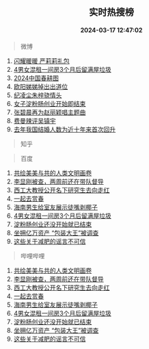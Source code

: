 <div align="center"><h2>实时热搜榜</h2><h4>2024-03-17 12:47:02</h4></div>

> 微博  

1. [闪耀暖暖 严莉莉礼包](https://s.weibo.com/weibo?q=%E9%97%AA%E8%80%80%E6%9A%96%E6%9A%96%20%E4%B8%A5%E8%8E%89%E8%8E%89%E7%A4%BC%E5%8C%85&t=31&band_rank=1&Refer=top)<br />
2. [4男女混租一间房3个月后留满屋垃圾](https://s.weibo.com/weibo?q=%234%E7%94%B7%E5%A5%B3%E6%B7%B7%E7%A7%9F%E4%B8%80%E9%97%B4%E6%88%BF3%E4%B8%AA%E6%9C%88%E5%90%8E%E7%95%99%E6%BB%A1%E5%B1%8B%E5%9E%83%E5%9C%BE%23&t=31&band_rank=2&Refer=top)<br />
3. [2024中国春耕图](https://s.weibo.com/weibo?q=%232024%E4%B8%AD%E5%9B%BD%E6%98%A5%E8%80%95%E5%9B%BE%23&t=31&band_rank=3&Refer=top)<br />
4. [欧阳娣娣掉出出道位](https://s.weibo.com/weibo?q=%23%E6%AC%A7%E9%98%B3%E5%A8%A3%E5%A8%A3%E6%8E%89%E5%87%BA%E5%87%BA%E9%81%93%E4%BD%8D%23&t=31&band_rank=4&Refer=top)<br />
5. [纪凌尘朱梓骁情头](https://s.weibo.com/weibo?q=%23%E7%BA%AA%E5%87%8C%E5%B0%98%E6%9C%B1%E6%A2%93%E9%AA%81%E6%83%85%E5%A4%B4%23&t=31&band_rank=5&Refer=top)<br />
6. [女子淀粉肠创业开始即结束](https://s.weibo.com/weibo?q=%23%E5%A5%B3%E5%AD%90%E6%B7%80%E7%B2%89%E8%82%A0%E5%88%9B%E4%B8%9A%E5%BC%80%E5%A7%8B%E5%8D%B3%E7%BB%93%E6%9D%9F%23&t=31&band_rank=6&Refer=top)<br />
7. [张碧晨再为赵丽颖唱主题曲](https://s.weibo.com/weibo?q=%23%E5%BC%A0%E7%A2%A7%E6%99%A8%E5%86%8D%E4%B8%BA%E8%B5%B5%E4%B8%BD%E9%A2%96%E5%94%B1%E4%B8%BB%E9%A2%98%E6%9B%B2%23&t=31&band_rank=7&Refer=top)<br />
8. [费曼辣评吴镇宇](https://s.weibo.com/weibo?q=%23%E8%B4%B9%E6%9B%BC%E8%BE%A3%E8%AF%84%E5%90%B4%E9%95%87%E5%AE%87%23&t=31&band_rank=8&Refer=top)<br />
9. [去年我国结婚人数为近十年来首次回升](https://s.weibo.com/weibo?q=%23%E5%8E%BB%E5%B9%B4%E6%88%91%E5%9B%BD%E7%BB%93%E5%A9%9A%E4%BA%BA%E6%95%B0%E4%B8%BA%E8%BF%91%E5%8D%81%E5%B9%B4%E6%9D%A5%E9%A6%96%E6%AC%A1%E5%9B%9E%E5%8D%87%23&t=31&band_rank=9&Refer=top)<br />

> 知乎  


> 百度  

1. [共绘美美与共的人类文明画卷](https://www.baidu.com/s?wd=%E5%85%B1%E7%BB%98%E7%BE%8E%E7%BE%8E%E4%B8%8E%E5%85%B1%E7%9A%84%E4%BA%BA%E7%B1%BB%E6%96%87%E6%98%8E%E7%94%BB%E5%8D%B7&sa=fyb_news&rsv_dl=fyb_news)<br />
2. [李显刚被查，两周前还在带队督导](https://www.baidu.com/s?wd=%E6%9D%8E%E6%98%BE%E5%88%9A%E8%A2%AB%E6%9F%A5%EF%BC%8C%E4%B8%A4%E5%91%A8%E5%89%8D%E8%BF%98%E5%9C%A8%E5%B8%A6%E9%98%9F%E7%9D%A3%E5%AF%BC&sa=fyb_news&rsv_dl=fyb_news)<br />
3. [西工大教授公开名下研究生去向走红](https://www.baidu.com/s?wd=%E8%A5%BF%E5%B7%A5%E5%A4%A7%E6%95%99%E6%8E%88%E5%85%AC%E5%BC%80%E5%90%8D%E4%B8%8B%E7%A0%94%E7%A9%B6%E7%94%9F%E5%8E%BB%E5%90%91%E8%B5%B0%E7%BA%A2&sa=fyb_news&rsv_dl=fyb_news)<br />
4. [一起去赏春](https://www.baidu.com/s?wd=%E4%B8%80%E8%B5%B7%E5%8E%BB%E8%B5%8F%E6%98%A5&sa=fyb_news&rsv_dl=fyb_news)<br />
5. [海南男生给室友展示徒嘴剥椰子](https://www.baidu.com/s?wd=%E6%B5%B7%E5%8D%97%E7%94%B7%E7%94%9F%E7%BB%99%E5%AE%A4%E5%8F%8B%E5%B1%95%E7%A4%BA%E5%BE%92%E5%98%B4%E5%89%A5%E6%A4%B0%E5%AD%90&sa=fyb_news&rsv_dl=fyb_news)<br />
6. [4男女混租一间房3个月后留满屋垃圾](https://www.baidu.com/s?wd=4%E7%94%B7%E5%A5%B3%E6%B7%B7%E7%A7%9F%E4%B8%80%E9%97%B4%E6%88%BF3%E4%B8%AA%E6%9C%88%E5%90%8E%E7%95%99%E6%BB%A1%E5%B1%8B%E5%9E%83%E5%9C%BE&sa=fyb_news&rsv_dl=fyb_news)<br />
7. [淀粉肠创业还没开始就已结束](https://www.baidu.com/s?wd=%E6%B7%80%E7%B2%89%E8%82%A0%E5%88%9B%E4%B8%9A%E8%BF%98%E6%B2%A1%E5%BC%80%E5%A7%8B%E5%B0%B1%E5%B7%B2%E7%BB%93%E6%9D%9F&sa=fyb_news&rsv_dl=fyb_news)<br />
8. [坐拥亿万资产 “包装大王”被调查](https://www.baidu.com/s?wd=%E5%9D%90%E6%8B%A5%E4%BA%BF%E4%B8%87%E8%B5%84%E4%BA%A7+%E2%80%9C%E5%8C%85%E8%A3%85%E5%A4%A7%E7%8E%8B%E2%80%9D%E8%A2%AB%E8%B0%83%E6%9F%A5&sa=fyb_news&rsv_dl=fyb_news)<br />
9. [这些关于减肥的谣言不可信](https://www.baidu.com/s?wd=%E8%BF%99%E4%BA%9B%E5%85%B3%E4%BA%8E%E5%87%8F%E8%82%A5%E7%9A%84%E8%B0%A3%E8%A8%80%E4%B8%8D%E5%8F%AF%E4%BF%A1&sa=fyb_news&rsv_dl=fyb_news)<br />

> 哔哩哔哩  

1. [共绘美美与共的人类文明画卷](https://www.baidu.com/s?wd=%E5%85%B1%E7%BB%98%E7%BE%8E%E7%BE%8E%E4%B8%8E%E5%85%B1%E7%9A%84%E4%BA%BA%E7%B1%BB%E6%96%87%E6%98%8E%E7%94%BB%E5%8D%B7&sa=fyb_news&rsv_dl=fyb_news)<br />
2. [李显刚被查，两周前还在带队督导](https://www.baidu.com/s?wd=%E6%9D%8E%E6%98%BE%E5%88%9A%E8%A2%AB%E6%9F%A5%EF%BC%8C%E4%B8%A4%E5%91%A8%E5%89%8D%E8%BF%98%E5%9C%A8%E5%B8%A6%E9%98%9F%E7%9D%A3%E5%AF%BC&sa=fyb_news&rsv_dl=fyb_news)<br />
3. [西工大教授公开名下研究生去向走红](https://www.baidu.com/s?wd=%E8%A5%BF%E5%B7%A5%E5%A4%A7%E6%95%99%E6%8E%88%E5%85%AC%E5%BC%80%E5%90%8D%E4%B8%8B%E7%A0%94%E7%A9%B6%E7%94%9F%E5%8E%BB%E5%90%91%E8%B5%B0%E7%BA%A2&sa=fyb_news&rsv_dl=fyb_news)<br />
4. [一起去赏春](https://www.baidu.com/s?wd=%E4%B8%80%E8%B5%B7%E5%8E%BB%E8%B5%8F%E6%98%A5&sa=fyb_news&rsv_dl=fyb_news)<br />
5. [海南男生给室友展示徒嘴剥椰子](https://www.baidu.com/s?wd=%E6%B5%B7%E5%8D%97%E7%94%B7%E7%94%9F%E7%BB%99%E5%AE%A4%E5%8F%8B%E5%B1%95%E7%A4%BA%E5%BE%92%E5%98%B4%E5%89%A5%E6%A4%B0%E5%AD%90&sa=fyb_news&rsv_dl=fyb_news)<br />
6. [4男女混租一间房3个月后留满屋垃圾](https://www.baidu.com/s?wd=4%E7%94%B7%E5%A5%B3%E6%B7%B7%E7%A7%9F%E4%B8%80%E9%97%B4%E6%88%BF3%E4%B8%AA%E6%9C%88%E5%90%8E%E7%95%99%E6%BB%A1%E5%B1%8B%E5%9E%83%E5%9C%BE&sa=fyb_news&rsv_dl=fyb_news)<br />
7. [淀粉肠创业还没开始就已结束](https://www.baidu.com/s?wd=%E6%B7%80%E7%B2%89%E8%82%A0%E5%88%9B%E4%B8%9A%E8%BF%98%E6%B2%A1%E5%BC%80%E5%A7%8B%E5%B0%B1%E5%B7%B2%E7%BB%93%E6%9D%9F&sa=fyb_news&rsv_dl=fyb_news)<br />
8. [坐拥亿万资产 “包装大王”被调查](https://www.baidu.com/s?wd=%E5%9D%90%E6%8B%A5%E4%BA%BF%E4%B8%87%E8%B5%84%E4%BA%A7+%E2%80%9C%E5%8C%85%E8%A3%85%E5%A4%A7%E7%8E%8B%E2%80%9D%E8%A2%AB%E8%B0%83%E6%9F%A5&sa=fyb_news&rsv_dl=fyb_news)<br />
9. [这些关于减肥的谣言不可信](https://www.baidu.com/s?wd=%E8%BF%99%E4%BA%9B%E5%85%B3%E4%BA%8E%E5%87%8F%E8%82%A5%E7%9A%84%E8%B0%A3%E8%A8%80%E4%B8%8D%E5%8F%AF%E4%BF%A1&sa=fyb_news&rsv_dl=fyb_news)<br />
